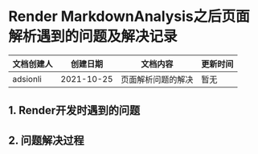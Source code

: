 # Render MarkdownAnalysis之后页面解析遇到的问题及解决记录

| 文档创建人   | 创建日期   | 文档内容       | 更新时间 |
| -------- | ---------- | -------------- | ------------ |
| adsionli | 2021-10-25 | 页面解析问题的解决  | 暂无       |

## 1. Render开发时遇到的问题

## 2. 问题解决过程